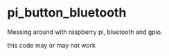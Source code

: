 # pi_button_bluetooth
Messing around with raspberry pi, bluetooth and gpio.

this code may or may not work
